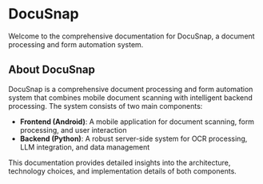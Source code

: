 # DocuSnap

Welcome to the comprehensive documentation for DocuSnap, a document processing and form automation system.

## About DocuSnap

DocuSnap is a comprehensive document processing and form automation system that combines mobile document scanning with intelligent backend processing. The system consists of two main components:

- **Frontend (Android)**: A mobile application for document scanning, form processing, and user interaction
- **Backend (Python)**: A robust server-side system for OCR processing, LLM integration, and data management

This documentation provides detailed insights into the architecture, technology choices, and implementation details of both components.